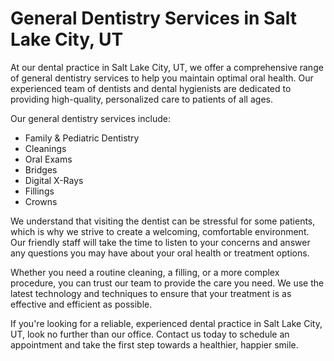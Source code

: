 # General Dentistry Services in Salt Lake City, UT

At our dental practice in Salt Lake City, UT, we offer a comprehensive range of general dentistry services to help you maintain optimal oral health. Our experienced team of dentists and dental hygienists are dedicated to providing high-quality, personalized care to patients of all ages.

Our general dentistry services include:

- Family & Pediatric Dentistry
- Cleanings
- Oral Exams
- Bridges
- Digital X-Rays
- Fillings
- Crowns

We understand that visiting the dentist can be stressful for some patients, which is why we strive to create a welcoming, comfortable environment. Our friendly staff will take the time to listen to your concerns and answer any questions you may have about your oral health or treatment options.

Whether you need a routine cleaning, a filling, or a more complex procedure, you can trust our team to provide the care you need. We use the latest technology and techniques to ensure that your treatment is as effective and efficient as possible.

If you're looking for a reliable, experienced dental practice in Salt Lake City, UT, look no further than our office. Contact us today to schedule an appointment and take the first step towards a healthier, happier smile.
